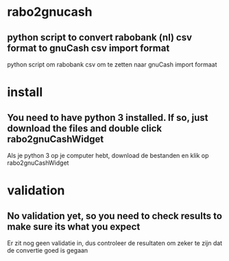 # rabo2gnucash
python script to convert rabobank (nl) csv format to gnuCash csv import format
----------
python script om rabobank csv om te zetten naar gnuCash import formaat

# install
You need to have python 3 installed. If so, just download the files and double click rabo2gnuCashWidget
----------
Als je python 3 op je computer hebt, download de bestanden en klik op rabo2gnuCashWidget

# validation
No validation yet, so you need to check results to make sure its what you expect
----------
Er zit nog geen validatie in, dus controleer de resultaten om zeker te zijn dat de convertie goed is gegaan
